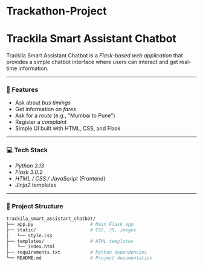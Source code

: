 # Trackathon-Project

# Trackila Smart Assistant Chatbot

Trackila Smart Assistant Chatbot is a *Flask-based web application* that provides a simple chatbot interface where users can interact and get real-time information.

---

### 🌟 Features

* Ask about *bus timings*
* Get information on *fares*
* Ask for a *route* (e.g., "Mumbai to Pune")
* Register a *complaint*
* Simple UI built with HTML, CSS, and Flask

---

### 💻 Tech Stack

* *Python 3.13*
* *Flask 3.0.2*
* *HTML / CSS / JavaScript* (Frontend)
* *Jinja2* templates

---
### 📂 Project Structure

```bash
trackila_smart_assistant_chatbot/
├── app.py                     # Main Flask app
├── static/                    # CSS, JS, images
│   └── style.css
├── templates/                 # HTML templates
│   └── index.html
├── requirements.txt           # Python dependencies
└── README.md                  # Project documentation




